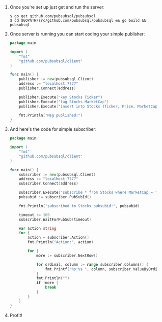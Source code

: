 1. Once you're set up just get and run the server:

    ```shell
    $ go get github.com/pubsubsql/pubsubsql
    $ cd $GOPATH/src/github.com/pubsubsql/pubsubsql && go build && pubsubsql
    ```
    
3. Once server is running you can start coding your simple publisher:

    ```go
    package main

    import (
    	"fmt"
    	"github.com/pubsubsql/client"
    )

    func main() {
    	publisher := new(pubsubsql.Client)
	    address := "localhost:7777"
	    publisher.Connect(address)

    	publisher.Execute("key Stocks Ticker")
	    publisher.Execute("tag Stocks MarketCap")
	    publisher.Execute("insert into Stocks (Ticker, Price, MarketCap) values (GOOG, '1,200.22', 'MEGA CAP')")

	    fmt.Println("Msg published!")
    }
    ```
    
4. And here's the code for simple subscriber:

    ```go
    package main

    import (
	    "fmt"
	    "github.com/pubsubsql/client"
    )
    
    func main() {
	    subscriber := new(pubsubsql.Client)
	    address := "localhost:7777"
	    subscriber.Connect(address)

	    subscriber.Execute("subscribe * from Stocks where MarketCap = 'MEGA CAP'")
	    pubsubid := subscriber.PubSubId()

	    fmt.Println("subscribed to Stocks pubsubid:", pubsubid)

	    timeout := 100
	    subscriber.WaitForPubSub(timeout)

	    var action string
	    for {
		    action = subscriber.Action()
		    fmt.Println("Action:", action)

		    for {
			    more := subscriber.NextRow()

			    for ordinal, column := range subscriber.Columns() {
				    fmt.Printf("%s:%s ", column, subscriber.ValueByOrdinal(ordinal))
			    }
			    fmt.Println("")
			    if !more {
				    break
			    }
		    }
	    }
    }
    ```
    
5. Profit!
